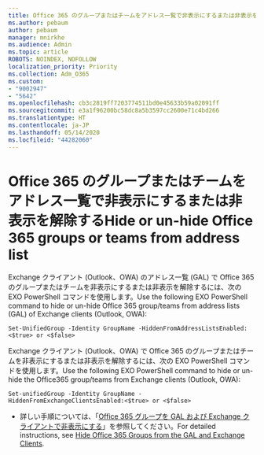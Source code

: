 ```yaml
---
title: Office 365 のグループまたはチームをアドレス一覧で非表示にするまたは非表示を解除する
ms.author: pebaum
author: pebaum
manager: mnirkhe
ms.audience: Admin
ms.topic: article
ROBOTS: NOINDEX, NOFOLLOW
localization_priority: Priority
ms.collection: Adm_O365
ms.custom:
- "9002947"
- "5642"
ms.openlocfilehash: cb3c2819ff7203774511bd0e45633b59a02091ff
ms.sourcegitcommit: e3a1f96200bc58dc8a5b3597cc2600e71c4bd266
ms.translationtype: HT
ms.contentlocale: ja-JP
ms.lasthandoff: 05/14/2020
ms.locfileid: "44282060"
---
```

# <a name="hide-or-un-hide-office-365-groups-or-teams-from-address-list"></a><span data-ttu-id="4f2cc-102">Office 365 のグループまたはチームをアドレス一覧で非表示にするまたは非表示を解除する</span><span class="sxs-lookup"><span data-stu-id="4f2cc-102">Hide or un-hide Office 365 groups or teams from address list</span></span>

<span data-ttu-id="4f2cc-103">Exchange クライアント (Outlook、OWA) のアドレス一覧 (GAL) で Office 365 のグループまたはチームを非表示にするまたは非表示を解除するには、次の EXO PowerShell コマンドを使用します。</span><span class="sxs-lookup"><span data-stu-id="4f2cc-103">Use the following EXO PowerShell command to hide or un-hide Office 365 group/teams from address lists (GAL) of Exchange clients (Outlook, OWA):</span></span>

`
    Set-UnifiedGroup -Identity GroupName -HiddenFromAddressListsEnabled:<$true> or <$false>
`

<span data-ttu-id="4f2cc-104">Exchange クライアント (Outlook、OWA) で Office 365 のグループまたはチームを非表示にするまたは非表示を解除するには、次の EXO PowerShell コマンドを使用します。</span><span class="sxs-lookup"><span data-stu-id="4f2cc-104">Use the following EXO PowerShell command to hide or un-hide the Office365 group/teams from Exchange clients (Outlook, OWA):</span></span>

`
    Set-unifiedGroup -Identity GroupName -HiddenFromExchangeClientsEnabled:<$true> or <$false>
`

- <span data-ttu-id="4f2cc-105">詳しい手順については、「[Office 365 グループを GAL および Exchange クライアントで非表示にする](https://docs.microsoft.com/schooldatasync/hide-office-365-groups-from-the-gal)」を参照してください。</span><span class="sxs-lookup"><span data-stu-id="4f2cc-105">For detailed instructions, see [Hide Office 365 Groups from the GAL and Exchange Clients](https://docs.microsoft.com/schooldatasync/hide-office-365-groups-from-the-gal).</span></span>
